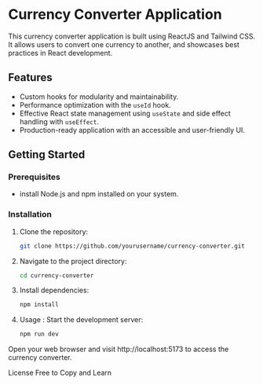 # Currency Converter Application

This currency converter application is built using ReactJS and Tailwind CSS. It allows users to convert one currency to another, and showcases best practices in React development.

## Features

- Custom hooks for modularity and maintainability.
- Performance optimization with the `useId` hook.
- Effective React state management using `useState` and side effect handling with `useEffect`.
- Production-ready application with an accessible and user-friendly UI.

## Getting Started

### Prerequisites

- install Node.js and npm installed on your system.

### Installation

1. Clone the repository:

   ```bash
   git clone https://github.com/yourusername/currency-converter.git

2. Navigate to the project directory:

   ```bash
   cd currency-converter

3. Install dependencies:

   ```bash
   npm install

4. Usage : Start the development server:

   ```bash
   npm run dev

Open your web browser and visit http://localhost:5173 to access the currency converter.

License
Free to Copy and Learn
